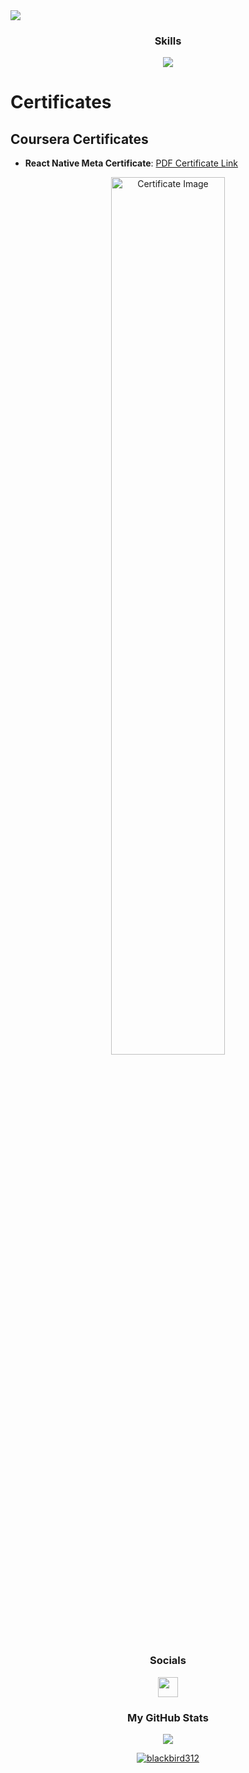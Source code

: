 <img src="https://s41660.pcdn.co/wp-content/uploads/2020/04/90-article-banner-2.gif"/>

<h3 align="center">Skills</h3>

<p align="center">
  <a href="https://skillicons.dev">
    <img src="https://skillicons.dev/icons?i=js,react,ts,nodejs,tailwind,express,mongodb,mysql,python,java,php,bootstrap,laravel,react,docker,vscode,postman,css,firebase,symfony," />
  </a>
</p>

# Certificates

## Coursera Certificates


- **React Native Meta Certificate**: [PDF Certificate Link](https://www.coursera.org/account/accomplishments/verify/4NPIK0DP9XFX)
<p align="center">
  <img src="https://s3.amazonaws.com/coursera_assets/meta_images/generated/CERTIFICATE_LANDING_PAGE/CERTIFICATE_LANDING_PAGE~4NPIK0DP9XFX/CERTIFICATE_LANDING_PAGE~4NPIK0DP9XFX.jpeg" width="60%" alt="Certificate Image">
</p>

<h3 align="center">Socials</h3>
<p align="center"><a href="https://www.linkedin.com/in/mohammed-el-mimouni-99b722191" target="_blank" rel="noreferrer"> <picture> <source media="(prefers-color-scheme: dark)" srcset="https://raw.githubusercontent.com/danielcranney/readme-generator/main/public/icons/socials/linkedin-dark.svg" /> <source media="(prefers-color-scheme: light)" srcset="https://raw.githubusercontent.com/danielcranney/readme-generator/main/public/icons/socials/linkedin.svg" /> <img src="https://raw.githubusercontent.com/danielcranney/readme-generator/main/public/icons/socials/linkedin.svg" width="32" height="32" /> </picture></a></p>

<h3 align="center">My GitHub Stats</h3>

<p align="center">
  <a href="http://www.github.com/Blackbird312" ><img src="https://github-readme-streak-stats.herokuapp.com/?user=Blackbird312&stroke=ffffff&background=1c1917&ring=facc15&fire=facc15&currStreakNum=ffffff&currStreakLabel=facc15&sideNums=ffffff&sideLabels=ffffff&dates=ffffff&hide_border=true" /></a>
</p>

<p align="center"> <a href="https://github.com/ryo-ma/github-profile-trophy"><img src="https://github-profile-trophy.vercel.app/?username=blackbird312" alt="blackbird312" /></a> </p>
